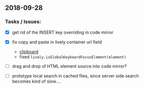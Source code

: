 ## 2018-09-28

### Tasks / Issues:
- [X] get rid of the INSERT key overriding in code mirror 
- [X] fix copy and paste in lively container url field
  - [clipboard](browse://src/client/clipboard.js)
  - fixed `lively.isGlobalKeyboardFocusElement(element)`
- [ ] drag and drop of HTML element source into code mirror? 
- [ ] prototype local search in cached files, since server side search becomes kind of slow....


